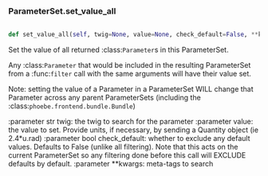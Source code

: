 ### ParameterSet.set_value_all

```py

def set_value_all(self, twig=None, value=None, check_default=False, **kwargs)

```



Set the value of all returned :class:`Parameter`s in this ParameterSet.

Any :class:`Parameter` that would be included in the resulting ParameterSet
from a :func:`filter` call with the same arguments will have
their value set.

Note: setting the value of a Parameter in a ParameterSet WILL
change that Parameter across any parent ParameterSets (including
the :class:`phoebe.frontend.bundle.Bundle`)

:parameter str twig: the twig to search for the parameter
:parameter value: the value to set.  Provide units, if necessary, by
        sending a Quantity object (ie 2.4*u.rad)
:parameter bool check_default: whether to exclude any default values.
        Defaults to False (unlike all filtering).  Note that this
        acts on the current ParameterSet so any filtering done before
        this call will EXCLUDE defaults by default.
:parameter **kwargs: meta-tags to search

